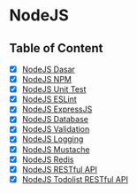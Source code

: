 # NodeJS

## Table of Content

- [x] [NodeJS Dasar](NodeJS%20Dasar)
- [x] [NodeJS NPM](NodeJS%20NPM)
- [x] [NodeJS Unit Test](NodeJS%20Unit%20Test)
- [x] [NodeJS ESLint](NodeJS%20ESLint)
- [x] [NodeJS ExpressJS](NodeJS%20ExpressJS)
- [x] [NodeJS Database](NodeJS%20Database)
- [x] [NodeJS Validation](NodeJS%20Validation)
- [x] [NodeJS Logging](NodeJS%20Logging)
- [x] [NodeJS Mustache](NodeJS%20Mustache)
- [x] [NodeJS Redis](NodeJS%20Redis)
- [x] [NodeJS RESTful API](NodeJS%20RESTful%20API)
- [x] [NodeJS Todolist RESTful API](NodeJS%20Todolist%20RESTful%20API)
